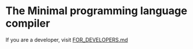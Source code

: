 # The Minimal programming language compiler

If you are a developer, visit [FOR_DEVELOPERS.md](FOR_DEVELOPERS.md)